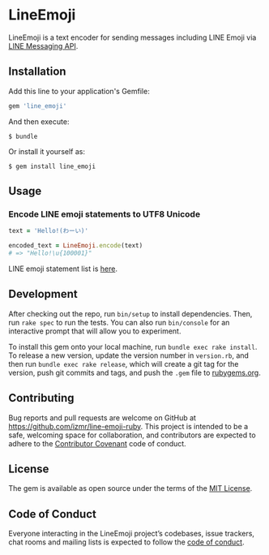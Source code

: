 # LineEmoji

LineEmoji is a text encoder for sending messages including LINE Emoji via [LINE Messaging API](https://developers.line.biz/ja/docs/messaging-api/message-types/#text-messages).

## Installation

Add this line to your application's Gemfile:

```ruby
gem 'line_emoji'
```

And then execute:

    $ bundle

Or install it yourself as:

    $ gem install line_emoji

## Usage

### Encode LINE emoji statements to UTF8 Unicode

```ruby
text = 'Hello!(わーい)'

encoded_text = LineEmoji.encode(text)
# => "Hello!\u{100001}"
```

LINE emoji statement list is [here](EMOJI_LIST.md).

## Development

After checking out the repo, run `bin/setup` to install dependencies. Then, run `rake spec` to run the tests. You can also run `bin/console` for an interactive prompt that will allow you to experiment.

To install this gem onto your local machine, run `bundle exec rake install`. To release a new version, update the version number in `version.rb`, and then run `bundle exec rake release`, which will create a git tag for the version, push git commits and tags, and push the `.gem` file to [rubygems.org](https://rubygems.org).

## Contributing

Bug reports and pull requests are welcome on GitHub at https://github.com/izmr/line-emoji-ruby. This project is intended to be a safe, welcoming space for collaboration, and contributors are expected to adhere to the [Contributor Covenant](http://contributor-covenant.org) code of conduct.

## License

The gem is available as open source under the terms of the [MIT License](https://opensource.org/licenses/MIT).

## Code of Conduct

Everyone interacting in the LineEmoji project’s codebases, issue trackers, chat rooms and mailing lists is expected to follow the [code of conduct](https://github.com/izmr/line-emoji-ruby/blob/master/CODE_OF_CONDUCT.md).
